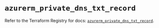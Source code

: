 # `azurerm_private_dns_txt_record`

Refer to the Terraform Registry for docs: [`azurerm_private_dns_txt_record`](https://registry.terraform.io/providers/hashicorp/azurerm/4.40.0/docs/resources/private_dns_txt_record).
